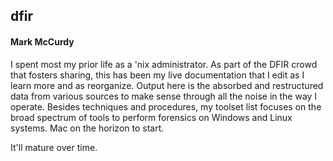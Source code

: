 ## dfir
#### Mark McCurdy  
I spent most my prior life as a 'nix administrator. As part of the DFIR crowd that fosters sharing, this has been my live documentation that I edit as I learn more and as reorganize.  Output here is the absorbed and restructured data from various sources to make sense through all the noise in the way I operate.  Besides techniques and procedures, my toolset list focuses on the broad spectrum of tools to perform forensics on Windows and Linux systems.  Mac on the horizon to start.
  
It'll mature over time. 
